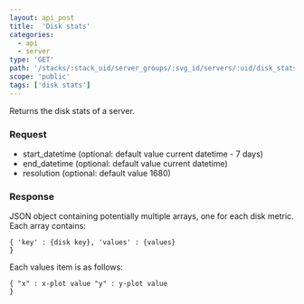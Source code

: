 ```yaml
---
layout: api_post
title:  'Disk stats'
categories:
  - api
  - server
type: 'GET'
path: '/stacks/:stack_uid/server_groups/:svg_id/servers/:uid/disk_stats'
scope: 'public'
tags: ['disk stats']
---
```


Returns the disk stats of a server.

### Request

* start\_datetime (optional: default value current datetime - 7 days)
* end\_datetime (optional: default value current datetime)
* resolution (optional: default value 1680)

### Response

JSON object containing potentially multiple arrays, one for each disk metric. Each array contains:

<code class="inline-code">{
	'key' : {disk key},
	'values' : {values}
}</code>

Each values item is as follows:

<code class="inline-code">{
	"x" : x-plot value
	"y" : y-plot value 
}</code>